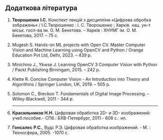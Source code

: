 #  

## Додаткова література

1. **Творошенко** **І.С.** Конспект лекцій з дисципліни «Цифрова обробка зображень» / І.С.Творошенко : І. С. Творошенко ; Харків. нац. ун-т міськ. госп-ва ім. О. М. Бекетова. – Харків : ХНУМГ ім. О. М. Бекетова, 2017. – 75 с.

2. Mugesh S. Hands-on ML projects with Open CV. Master Computer Vision and Machine Learning using OpenCV and Python / Orange Education Pvt Ltd, Delhi, 2023. – 439 p.

3. Minichino J., Ykwse J. Learning OpenCV 3 Computer Vision with Python / Packt Publishing Birningam, 2015. – 242 p.

4. Klette R. Concise Computer Vision - An Introduction into Theory and Algorithms / Springer London, UK, 2019. – 505 p.

5. Solomon C., Breckon T. Fundamentals of Digital Image Processing. – Willey-Blackwell, 2011 - 344 p.

   ----------

6. **Красильников Н.Н.** Цифровая обработка 2D- и 3D- изображений: учеб.пособие.- СПб.: БХВ-Петербург, 2011.- 608 с.: ил.

7. **Гонсалес** **Р.С.**, Вудс Р.Э. Цифровая обработка изображений. - М. : Техносфера, 2005. -1070 с.
